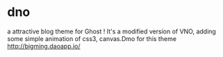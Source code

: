 # dno
a attractive blog theme for Ghost ! It's  a modified version of VNO, adding some simple animation of  css3, canvas.Dmo for this theme http://bigming.daoapp.io/ 
